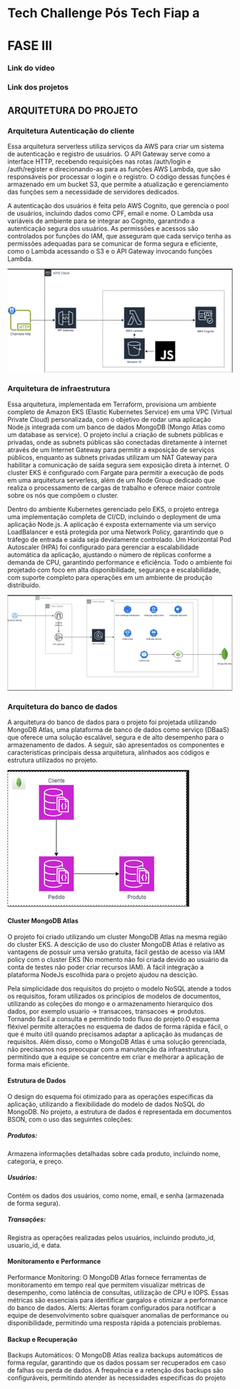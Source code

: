 # Tech Challenge Pós Tech Fiap a

# FASE III

### Link do vídeo

### Link dos projetos

## ARQUITETURA DO PROJETO

### Arquitetura Autenticação do cliente

Essa arquitetura serverless utiliza serviços da AWS para criar um sistema de autenticação e registro de usuários. O API Gateway serve como a interface HTTP, recebendo requisições nas rotas /auth/login e /auth/register e direcionando-as para as funções AWS Lambda, que são responsáveis por processar o login e o registro. O código dessas funções é armazenado em um bucket S3, que permite a atualização e gerenciamento das funções sem a necessidade de servidores dedicados.

A autenticação dos usuários é feita pelo AWS Cognito, que gerencia o pool de usuários, incluindo dados como CPF, email e nome. O Lambda usa variáveis de ambiente para se integrar ao Cognito, garantindo a autenticação segura dos usuários. As permissões e acessos são controlados por funções do IAM, que asseguram que cada serviço tenha as permissões adequadas para se comunicar de forma segura e eficiente, como o Lambda acessando o S3 e o API Gateway invocando funções Lambda.

![Lambda + Api Gateway](image-1.png)

### Arquitetura de infraestrutura

Essa arquitetura, implementada em Terraform, provisiona um ambiente completo de Amazon EKS (Elastic Kubernetes Service) em uma VPC (Virtual Private Cloud) personalizada, com o objetivo de rodar uma aplicação Node.js integrada com um banco de dados MongoDB (Mongo Atlas como um database as service). O projeto inclui a criação de subnets públicas e privadas, onde as subnets públicas são conectadas diretamente à internet através de um Internet Gateway para permitir a exposição de serviços públicos, enquanto as subnets privadas utilizam um NAT Gateway para habilitar a comunicação de saída segura sem exposição direta à internet. O cluster EKS é configurado com Fargate para permitir a execução de pods em uma arquitetura serverless, além de um Node Group dedicado que realiza o processamento de cargas de trabalho e oferece maior controle sobre os nós que compõem o cluster.

Dentro do ambiente Kubernetes gerenciado pelo EKS, o projeto entrega uma implementação completa de CI/CD, incluindo o deployment de uma aplicação Node.js. A aplicação é exposta externamente via um serviço LoadBalancer e está protegida por uma Network Policy, garantindo que o tráfego de entrada e saída seja devidamente controlado. Um Horizontal Pod Autoscaler (HPA) foi configurado para gerenciar a escalabilidade automática da aplicação, ajustando o número de réplicas conforme a demanda de CPU, garantindo performance e eficiência. Todo o ambiente foi projetado com foco em alta disponibilidade, segurança e escalabilidade, com suporte completo para operações em um ambiente de produção distribuído.

![alt text](image-2.png)

### Arquitetura do banco de dados

A arquitetura do banco de dados para o projeto foi projetada utilizando MongoDB Atlas, uma plataforma de banco de dados como serviço (DBaaS) que oferece uma solução escalável, segura e de alto desempenho para o armazenamento de dados. A seguir, são apresentados os componentes e características principais dessa arquitetura, alinhados aos códigos e estrutura utilizados no projeto.

![alt text](image-3.png)

#### Cluster MongoDB Atlas

O projeto foi criado utilizando um cluster MongoDB Atlas na mesma região do cluster EKS. A descição de uso do cluster MongoDB Atlas é relativo as vantagens de possuir uma versão gratuita, fácil gestão de acesso via IAM policy com o cluster EKS (No momento não foi criada devido ao usuário da conta de testes não poder criar recursos IAM). A fácil integração a plataforma NodeJs escolhida para o projeto ajudou na descição.

Pela simplicidade dos requisitos do projeto o modelo NoSQL atende a todos os requisitos, foram utilizados os principios de modelos de documentos, utilizando as coleções do mongo e o armazenamento hierarquico dos dados, por exemplo usuario -> transacoes, transacoes => produtos. Tornando fácil a consulta e permitindo todo fluxo do projeto.O esquema fléxivel permite alterações no esquema de dados de forma rápida e fácil, o que é muito útil quando precisamos adaptar a aplicação às mudanças de requisitos. Além disso, como o MongoDB Atlas é uma solução gerenciada, não precisamos nos preocupar com a manutenção da infraestrutura, permitindo que a equipe se concentre em criar e melhorar a aplicação de forma mais eficiente.

#### Estrutura de Dados

O design do esquema foi otimizado para as operações específicas da aplicação, utilizando a flexibilidade do modelo de dados NoSQL do MongoDB. No projeto, a estrutura de dados é representada em documentos BSON, com o uso das seguintes coleções:

##### Produtos:

Armazena informações detalhadas sobre cada produto, incluindo nome, categoria, e preço.

##### Usuários:

Contém os dados dos usuários, como nome, email, e senha (armazenada de forma segura).

##### Transações:

Registra as operações realizadas pelos usuários, incluindo produto_id, usuario_id, e data.

#### Monitoramento e Performance

Performance Monitoring: O MongoDB Atlas fornece ferramentas de monitoramento em tempo real que permitem visualizar métricas de desempenho, como latência de consultas, utilização de CPU e IOPS. Essas métricas são essenciais para identificar gargalos e otimizar a performance do banco de dados.
Alerts: Alertas foram configurados para notificar a equipe de desenvolvimento sobre quaisquer anomalias de performance ou disponibilidade, permitindo uma resposta rápida a potenciais problemas.

#### Backup e Recuperação

Backups Automáticos: O MongoDB Atlas realiza backups automáticos de forma regular, garantindo que os dados possam ser recuperados em caso de falhas ou perda de dados. A frequência e a retenção dos backups são configuráveis, permitindo atender às necessidades específicas do projeto

<!-- [alt text](image.png) -->

<!-- # Fase II

## Link do Vídeo

https://youtu.be/rC-bWRvodd8

# Arquitetura do Projeto

Abaixo temos o entregável 3 do tech challenge, sendo o desenho da arquitetura de negócio e o desenho da arquitetura de infraestrutura

## Arquitetura de negócio

## Arquitetura de infraestrutura

!

[Link do miro](https://miro.com/app/board/uXjVKMS64KM=/?moveToWidget=3458764594688140656&cot=14)

# Como Executar o Projeto

## Pré-requisitos

1. Antes de começar, certifique-se de que você possui os seguintes itens instalados no seu PC:

- [Docker](https://docs.docker.com/get-docker/)
- [kubectl](https://kubernetes.io/docs/tasks/tools/install-kubectl/)
- [Minikube](https://minikube.sigs.k8s.io/docs/start/)

### 1. Instalar Docker

Siga as instruções no [site oficial do Docker](https://docs.docker.com/get-docker/) para instalar o Docker em seu sistema operacional.

### 2. Instalar kubectl

Baixe o kubectl a partir do [site oficial do Kubernetes](https://kubernetes.io/docs/tasks/tools/install-kubectl/) e siga as instruções de instalação para o seu sistema operacional.

### 3. Instalar Minikube

Siga as instruções no [site oficial do Minikube](https://minikube.sigs.k8s.io/docs/start/) para instalar o Minikube em seu sistema operacional.

### 4. Iniciar Minikube

Após instalar o Minikube, inicie um cluster Kubernetes com o comando:

```sh
minikube start
```

### 5. Configurar kubectl para usar o Minikube

Verifique se o kubectl está configurado para usar o Minikube:

```sh
kubectl config use-context minikube
```

### 6. Criar Namespace

Crie um namespace chamado tech-challenge-namespace:

```sh
kubectl create namespace  tech-challenge-namespace
```

### 7. Clone este repositório em sua máquina local.

via ssh

```
git clone git@github.com:hiagorubio/tech-challenge-hiago.git
```

ou via http

```
git clone git@github.com:hiagorubio/tech-challenge-hiago.git
```

### 8. Navegue até o diretório raiz do projeto.

```
cd {sua-pasta-onde-foi-clonado}/tech-challenge-hiago
```

### 9. Execute o comando abaixo para configurar o kubernets.

Esse comando cria toda a infraestrutura necessária, o desenho da arquitetura está no item [Arquitetura de infraestrutura](##-Arquitetura-de-infraestrutura)

```
kubectl apply -f k8s
```

### 10. Verifique se todos os pods estão em execução

```
kubectl get pods -n tech-challenge-namespace
```

### 11. Faça o port-foward para expor a serviço do backend

Abra um terminal e rode o seguinte comando:

```
kubectl port-forward svc/nodejs-service 3001:3001 -n
```

### 12. As APIs estarão disponíveis nos seguintes URLs:

- Cadastro de Usuário: http://localhost:3001/cadastro
- Identificação do Cliente: http://localhost:3001/identificacao
- Listagem de Produtos: http://localhost:3001/admin/products/:category
- Atualização de Produto: PATCH http://localhost:3001/admin/products
- Exclusão de Produto: DELETE http://localhost:3001/admin/products
- Checkout de Pedido: http://localhost:3001/pedido/checkout
- Listagem de Pedidos: http://localhost:3001/pedido

### [Opcional] 13. Caso queira checar a criação dos dados no mongo

Abra outro terminal e execute o seguinte comando:

```sh
kubectl port-forward svc/mongo-express 8081:8081 -n tech-challenge-hiago
```

Isso fará com que o [Mongo-Express](https://github.com/mongo-express/mongo-express) esteja acessível localmente em http://localhost:8081. -->

<!-- # Itens da fase I

# Como Rodar o Projeto com Docker Compose

## Requisitos

- Docker: Para criar e gerenciar contêineres.
- Docker Compose: Para definir e executar aplicativos Docker com vários contêineres.

## Execução

1.  Clone o repositório do projeto em sua máquina local:

ssh:

```bash
git clone git@github.com:hiagorubio/tech-challenge-hiago.git
```

https:

```bash
git clone https://github.com/hiagorubio/tech-challenge-hiago.git
```

1. Acessa a pasta do arquivo:

```bash
cd tech-challenge-hiago
```

3. Inicie o docker compose

```bash
docker-compose up -d
```

## Execução local sem uso do docker

1. Siga os passos 1 e 2 do guia anterior
2. Certifique de ter o [node](https://nodejs.org/) instalado no seu computador;
3. Instale as dependencias:

```bash
npm install
```

4. Inicie uma instancia do mongo db com o docker:

```bash
docker run -d --name mongodb -p 27017:27017 mongo:latest
```

5. Inicie o projeto

```bash
npm run dev
```

1.Acesse http://localhost:3001/api-docs

# Documentação das APIs

Este é um guia de referência para as APIs disponíveis neste projeto.

## Tecnologias Utilizadas

- Node.js
- TypeScript
- MongoDB
- Docker
- Docker Compose

## Endpoints Disponíveis

### 1. Cadastro de Usuário

#### `POST /cadastro`

Este endpoint é usado para cadastrar um novo usuário.

**Request Body:**

```json
{
  "name": "Nome do usuário",
  "email": "email@example.com",
  "cpf": "12345678900"
}
```

#### Respostas:

- 200 OK: Cadastro realizado com sucesso.
- 400 Bad Request: Se os dados fornecidos forem inválidos.
- 500 Internal Server Error: Se ocorrer um erro durante o cadastro.

### 2. Identificação do Cliente

#### `POST /identificacao`

Este endpoint é usado para identificar um cliente com base no CPF.

**Request Body:**

```json
{
  "cpf": "12345678900"
}
```

#### Respostas:

- 200 OK: Cliente identificado com sucesso. Retorna os detalhes do cliente.
- 400 Bad Request: Se o CPF fornecido for inválido.
- 500 Internal Server Error: Se ocorrer um erro durante a identificação do cliente.

### 3. Listagem de Produtos por Categoria (Admin)

#### `GET /admin/products/:category`

Este endpoint é usado para listar produtos com base em uma categoria.

**Parâmetros:**

- `:category` (string): Categoria dos produtos (por exemplo, "Lanches", "Bebidas").

#### Respostas:

- 200 OK: Retorna uma lista de produtos da categoria especificada.
- 400 Bad Request: Se a categoria fornecida for inválida.
- 500 Internal Server Error: Se ocorrer um erro durante a listagem dos produtos.

### 4. Atualização de Produto (Admin)

#### `PATCH /admin/products`

Este endpoint é usado para atualizar um produto.

**Request Body:**

```json
{
  "id": "id_do_produto",
  "name": "Novo nome do produto",
  "category": "Nova categoria do produto",
  "price": 10.99
}
```

#### Respostas:

- 200 OK: Produto atualizado com sucesso. Retorna os detalhes do produto atualizado.
- 400 Bad Request: Se os dados fornecidos forem inválidos.
- 500 Internal Server Error: Se ocorrer um erro durante a atualização do produto.

### 5. Exclusão de Produto (Admin)

#### `DELETE /admin/products`

Este endpoint é usado para excluir um produto.

**Request Body:**

```json
{
  "id": "id_do_produto"
}
```

#### Respostas:

- 200 OK: Produto excluído com sucesso.
- 400 Bad Request: Se o ID do produto fornecido for inválido.
- 500 Internal Server Error: Se ocorrer um erro durante a exclusão do produto.

### 6. Checkout de Pedido

#### `POST /pedido/checkout`

Este endpoint é usado para realizar o checkout de um pedido.

**Request Body:**

```json
{
  "client": {
    "id": "id_do_cliente",
    "name": "Nome do cliente"
  },
  "products": [
    {
      "id": "id_do_produto",
      "name": "Nome do produto",
      "category": "Categoria do produto",
      "price": 10.99
    }
  ],
  "totalValue": 10.99,
  "totalItens": 1
}
```

#### Respostas:

- 201 Created: Pedido realizado com sucesso. Retorna os detalhes do pedido.
- 400 Bad Request: Se os dados fornecidos forem inválidos.
- 500 Internal Server Error: Se ocorrer um erro durante o checkout do pedido.

### 7. Listagem de Pedidos

#### `GET /pedido`

Este endpoint é usado para listar pedidos com base em um status.

**Parâmetros de Cabeçalho:**

- `pedido_status` (string): Status do pedido (por exemplo, "RECEBIDO", "EM_PREPARO").

#### Respostas:

- 200 OK: Retorna uma lista de pedidos com base no status especificado.
- 500 Internal Server Error: Se ocorrer um erro durante a listagem dos pedidos. -->
